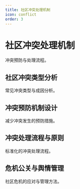 ```yaml
---
title: 社区冲突处理机制
icon: conflict
order: 3
---
```


# 社区冲突处理机制

冲突预防与处理流程。

## 社区冲突类型分析

常见冲突类型与成因分析。

## 冲突预防机制设计

减少冲突发生的预防措施。

## 冲突处理流程与原则

标准化的冲突处理流程。

## 危机公关与舆情管理

社区危机的应对与管理方法。

